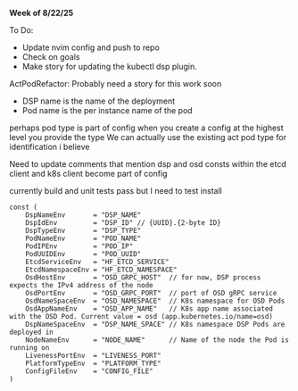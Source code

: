 **Week of 8/22/25**

To Do:
- Update nvim config and push to repo
- Check on goals
- Make story for updating the kubectl dsp plugin.


ActPodRefactor: Probably need a story for this work soon
- DSP name is the name of the deployment
- Pod name is the per instance name of the pod 

perhaps pod type is part of config
when you create a config at the highest level you provide the type
We can actually use the existing act pod type for identification i believe

Need to update comments that mention dsp and osd
consts within the etcd client and k8s client become part of config

currently build and unit tests pass but I need to test install 

```
const (
	DspNameEnv       = "DSP_NAME"
	DspIdEnv         = "DSP_ID" // {UUID}.{2-byte ID}
	DspTypeEnv       = "DSP_TYPE"
	PodNameEnv       = "POD_NAME"
	PodIPEnv         = "POD_IP"
	PodUUIDEnv       = "POD_UUID"
	EtcdServiceEnv   = "HF_ETCD_SERVICE"
	EtcdNamespaceEnv = "HF_ETCD_NAMESPACE"
	OsdHostEnv       = "OSD_GRPC_HOST"  // for now, DSP process expects the IPv4 address of the node
	OsdPortEnv       = "OSD_GRPC_PORT"  // port of OSD gRPC service
	OsdNameSpaceEnv  = "OSD_NAMESPACE"  // K8s namespace for OSD Pods
	OsdAppNameEnv    = "OSD_APP_NAME"   // K8s app name associated with the OSD Pod. Current value = osd (app.kubernetes.io/name=osd)
	DspNameSpaceEnv  = "DSP_NAME_SPACE" // K8s namespace DSP Pods are deployed in
	NodeNameEnv      = "NODE_NAME"      // Name of the node the Pod is running on
	LivenessPortEnv  = "LIVENESS_PORT"
	PlatformTypeEnv  = "PLATFORM_TYPE"
	ConfigFileEnv    = "CONFIG_FILE"
)
```